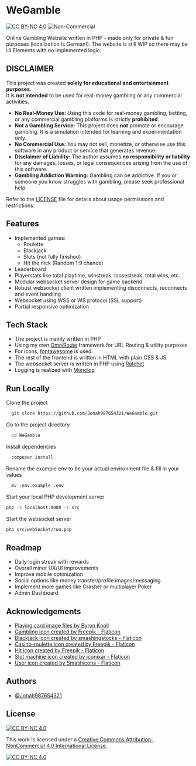 
# WeGamble

[![CC BY-NC 4.0][cc-by-nc-shield]][cc-by-nc]  ![Non-Commercial](https://img.shields.io/badge/license-non--commercial-red)

Online Gambling Website written in PHP - made only for private & fun purposes (localization is German!). The website is still WIP so there may be UI Elements with no implemented logic.  


## DISCLAIMER

This project was created **solely for educational and entertainment purposes**.  
It is **not intended** to be used for real-money gambling or any commercial activities.

* **No Real-Money Use:** Using this code for real-money gambling, betting, or any commercial gambling platforms is strictly **prohibited**.
* **Not a Gambling Service:** This project does **not** promote or encourage gambling. It is a simulation intended for learning and experimentation only.
* **No Commercial Use:** You may not sell, monetize, or otherwise use this software in any product or service that generates revenue.
* **Disclaimer of Liability:** The author assumes **no responsibility or liability** for any damages, losses, or legal consequences arising from the use of this software.
* **Gambling Addiction Warning:** Gambling can be addictive. If you or someone you know struggles with gambling, please seek professional help.

Refer to the [LICENSE](./LICENSE) file for details about usage permissions and restrictions.  
## Features

- Implemented games:
    - Roulette
    - Blackjack
    - Slots (not fully finished)
    - Hit the nick (Random 1:9 chance) 
- Leaderboard
- Playerstats like total playtime, winstreak, loosestreak, total wins, etc.
- Modular websocket server design for game backend
- Robust websocket client written implementing disconnects, reconnects and event handling
- Websocket using WSS or WS protocol (SSL support)
- Partial responsive optimization


## Tech Stack
- The project is mainly written in PHP
- Using my own [OmniRoute](https://github.com/Jonah987654321/OmniRoute) framework for URL Routing & utility purposes
- For icons, [fontawesome](fontawesome.com/) is used
- The rest of the frontend is written in HTML with plain CSS & JS
- The websocket server is written in PHP using [Ratchet](https://github.com/ratchetphp/Ratchet)
- Logging is realized with [Monolog](https://github.com/Seldaek/monolog)

## Run Locally

Clone the project

```bash
  git clone https://github.com/Jonah987654321/WeGamble.git
```

Go to the project directory

```bash
  cd WeGamble
```

Install dependencies

```bash
  composer install
```

Rename the example env to be your actual environment file & fill in your values

```bash
  mv .env.example .env
```

Start your local PHP development server
```bash
php -S localhost:8080 -t src
```

Start the websocket server
```bash
php src/webSocket/run.php
```
## Roadmap

- Daily login streak with rewards
- Overall minor UX/UI improvements
- Improve mobile optimization
- Social options like money transfer/profile images/messaging
- Implement more games like Crasher or multiplayer Poker
- Admin Dashboard

## Acknowledgements

 - [Playing card image files by Byron Knoll](https://code.google.com/archive/p/vector-playing-cards/)
 - [Gambling icon created by Freepik - Flaticon](https://www.flaticon.com/free-icons/gambling)
 - [Blackjack icon created by smashingstocks - Flaticon](https://www.flaticon.com/free-icons/blackjack)
 - [Casino-roulette icon created by Freepik - Flaticon](https://www.flaticon.com/free-icons/casino-roulette)
 - [Hit icon created by Freepik - Flaticon](https://www.flaticon.com/free-icons/hit)
 - [Slot machine icon created by iconixar - Flaticon](https://www.flaticon.com/free-icons/slot-machine)
 - [User icon created by Smashicons - Flaticon](https://www.flaticon.com/free-icons/user)


## Authors

- [@Jonah987654321](https://www.github.com/Jonah987654321)


## License
[![CC BY-NC 4.0][cc-by-nc-shield]][cc-by-nc]

This work is licensed under a
[Creative Commons Attribution-NonCommercial 4.0 International License][cc-by-nc].

[![CC BY-NC 4.0][cc-by-nc-image]][cc-by-nc]

[cc-by-nc]: https://creativecommons.org/licenses/by-nc/4.0/
[cc-by-nc-image]: https://licensebuttons.net/l/by-nc/4.0/88x31.png
[cc-by-nc-shield]: https://img.shields.io/badge/License-CC%20BY--NC%204.0-lightgrey.svg

